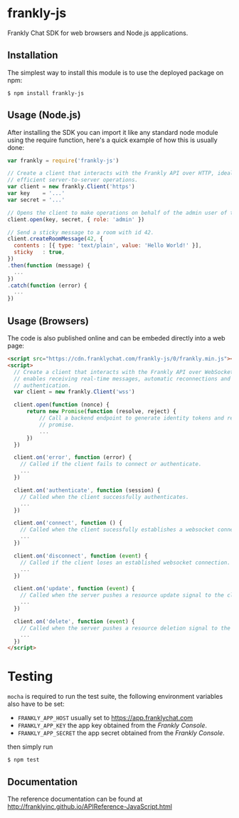 frankly-js
==========

Frankly Chat SDK for web browsers and Node.js applications.

Installation
------------

The simplest way to install this module is to use the deployed package on npm:
```
$ npm install frankly-js
```

Usage (Node.js)
---------------

After installing the SDK you can import it like any standard node module using
the require function, here's a quick example of how this is usually done:

```js
var frankly = require('frankly-js')

// Create a client that interacts with the Frankly API over HTTP, ideal for
// efficient server-to-server operations.
var client = new frankly.Client('https')
var key    = '...'
var secret = '...'

// Opens the client to make operations on behalf of the admin user of the app.
client.open(key, secret, { role: 'admin' })

// Send a sticky message to a room with id 42.
client.createRoomMessage(42, {
  contents : [{ type: 'text/plain', value: 'Hello World!' }],
  sticky   : true,
})
.then(function (message) {
  ...
})
.catch(function (error) {
  ...
})
```

Usage (Browsers)
----------------

The code is also published online and can be embeded directly into a web page:

```html
<script src="https://cdn.franklychat.com/frankly-js/0/frankly.min.js"></script>
<script>
  // Create a client that interacts with the Frankly API over WebSocket,
  // enables receiving real-time messages, automatic reconnections and
  // authentication.
  var client = new frankly.Client('wss')

  client.open(function (nonce) {
      return new Promise(function (resolve, reject) {
          // Call a backend endpoint to generate identity tokens and resolve the
          // promise.
          ...
      })
  })

  client.on('error', function (error) {
    // Called if the client fails to connect or authenticate.
    ...
  })

  client.on('authenticate', function (session) {
    // Called when the client successfully authenticates.
    ...
  })

  client.on('connect', function () {
    // Called when the client sucessfully establishes a websocket connection.
    ...
  })

  client.on('disconnect', function (event) {
    // Called if the client loses an established websocket connection.
    ...
  })

  client.on('update', function (event) {
    // Called when the server pushes a resource update signal to the client.
    ...
  })

  client.on('delete', function (event) {
    // Called when the server pushes a resource deletion signal to the client.
    ...
  })
</script>
```

Testing
=======

`mocha` is required to run the test suite, the following environment variables
also have to be set:

- `FRANKLY_APP_HOST` usually set to https://app.franklychat.com
- `FRANKLY_APP_KEY` the app key obtained from the *Frankly Console*.
- `FRANKLY_APP_SECRET` the app secret obtained from the *Frankly Console*.

then simply run

```
$ npm test
```

Documentation
-------------

The reference documentation can be found at http://franklyinc.github.io/APIReference-JavaScript.html

